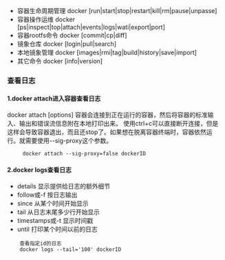 
* 容器生命周期管理
    docker [run|start|stop|restart|kill|rm|pause|unpasse]
* 容器操作运维
    docker [ps|inspect|top|attach|events|logs|wati|export|port]
* 容器rootfs命令
    docker [commit|cp|diff]
* 镜象仓库
    docker [login|pull|search]
* 本地镜象管理
    docker [images|rmi|tag|build|history|save|import]
* 其它命令
    docker [info|version]


### 查看日志    
#### 1.docker attach进入容器查看日志

docker attach [options] 容器会连接到正在运行的容器，然后将容器的标准输入、输出和错误流信息附在本地打印出来。
使用ctrl+c可以直接断开连接，但是这样会导致容器退出，而且还stop了。如果想在脱离容器终端时，容器依然运行。就需要使用--sig-proxy这个参数。
```
     docker attach --sig-proxy=false dockerID
```
#### 2.docker logs查看日志

* details		显示提供给日志的额外细节
* follow或-f		按日志输出
* since		从某个时间开始显示
* tail	从日志末尾多少行开始显示
* timestamps或-t		显示时间戳
* until		打印某个时间以前的日志
```
    查看指定id的日志
    docker logs --tail='100' dockerID
```
